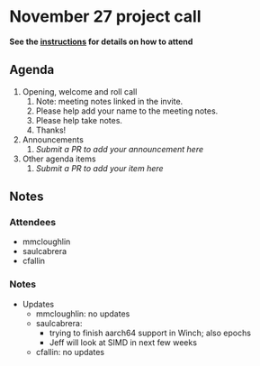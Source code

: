 # November 27 project call

**See the [instructions](../README.md) for details on how to attend**

## Agenda
1. Opening, welcome and roll call
    1. Note: meeting notes linked in the invite.
    1. Please help add your name to the meeting notes.
    1. Please help take notes.
    1. Thanks!
1. Announcements
    1. _Submit a PR to add your announcement here_
1. Other agenda items
    1. _Submit a PR to add your item here_

## Notes

### Attendees

- mmcloughlin
- saulcabrera
- cfallin

### Notes

- Updates
  - mmcloughlin: no updates
  - saulcabrera:
    - trying to finish aarch64 support in Winch; also epochs
    - Jeff will look at SIMD in next few weeks
  - cfallin: no updates
